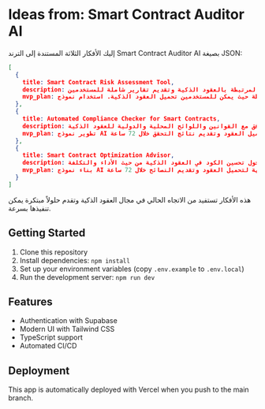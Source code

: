 # Ideas from: Smart Contract Auditor AI

إليك الأفكار الثلاثة المستندة إلى الترند Smart Contract Auditor AI بصيغة JSON:

```json
[
  {
    title: Smart Contract Risk Assessment Tool,
    description: أداة تستخدم الذكاء الاصطناعي لتقييم المخاطر المرتبطة بالعقود الذكية وتقديم تقارير شاملة للمستخدمين.,
    mvp_plan: إنشاء واجهة مستخدم بسيطة حيث يمكن للمستخدمين تحميل العقود الذكية. استخدام نموذج AI لتحليل العقود وتقديم تقرير بالمخاطر المحتملة خلال 72 ساعة.
  },
  {
    title: Automated Compliance Checker for Smart Contracts,
    description: أداة للتحقق من التوافق مع القوانين واللوائح المحلية والدولية للعقود الذكية.,
    mvp_plan: تطوير نموذج AI يقوم بتحليل العقود الذكية مقابل مجموعة من القوانين المحددة. إنشاء واجهة بسيطة لتحميل العقود وتقديم نتائج التحقق خلال 72 ساعة.
  },
  {
    title: Smart Contract Optimization Advisor,
    description: أداة تستخدم الذكاء الاصطناعي لتقديم نصائح حول تحسين الكود في العقود الذكية من حيث الأداء والتكلفة.,
    mvp_plan: بناء نموذج AI يقوم بتحليل الكود البرمجي للعقود الذكية ويقترح تحسينات. إنشاء واجهة لتحميل العقود وتقديم النصائح خلال 72 ساعة.
  }
]
```

هذه الأفكار تستفيد من الاتجاه الحالي في مجال العقود الذكية وتقدم حلولاً مبتكرة يمكن تنفيذها بسرعة.

## Getting Started

1. Clone this repository
2. Install dependencies: `npm install`
3. Set up your environment variables (copy `.env.example` to `.env.local`)
4. Run the development server: `npm run dev`

## Features

- Authentication with Supabase
- Modern UI with Tailwind CSS
- TypeScript support
- Automated CI/CD

## Deployment

This app is automatically deployed with Vercel when you push to the main branch.